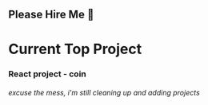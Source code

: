 ## Please Hire Me :pray:
# Current Top Project
  ### React project - coin
 ###### excuse the mess, i'm still cleaning up and adding projects
